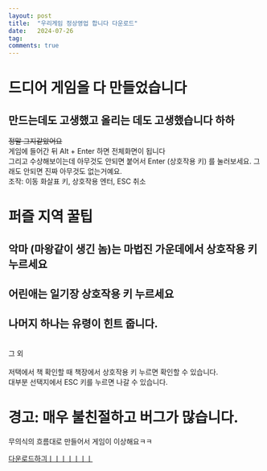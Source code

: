 ```yaml
---
layout: post
title:  "우리게임 정상영업 합니다 다운로드"
date:   2024-07-26
tag:
comments: true
---
```


# 드디어 게임을 다 만들었습니다
## 만드는데도 고생했고 올리는 데도 고생했습니다 하하
~~정말 그지같았어요~~ <br>
게임에 들어간 뒤 Alt + Enter 하면 전체화면이 됩니다 <br>
그리고 수상해보이는데 아무것도 안되면 붙어서 Enter (상호작용 키) 를 눌러보세요. 그래도 안되면 진짜 아무것도 없는거예요. <br>
조작: 이동 화살표 키, 상호작용 엔터, ESC 취소
<br>
# 퍼즐 지역 꿀팁
## 악마 (마왕같이 생긴 놈)는 마법진 가운데에서 상호작용 키 누르세요
## 어린애는 일기장 상호작용 키 누르세요
## 나머지 하나는 유령이 힌트 줍니다.
<br>
그 외 <br>
<br>
저택에서 책 확인할 때 책장에서 상호작용 키 누르면 확인할 수 있습니다.<br>
대부분 선택지에서 ESC 키를 누르면 나갈 수 있습니다.

# 경고: 매우 불친절하고 버그가 많습니다.
무의식의 흐름대로 만들어서 게임이 이상해요ㅋㅋ

[다운로드하긔ㅣㅣㅣㅣㅣㅣㅣ](https://github.com/SilverTiger152/silvertiger152.github.com/raw/master/Project1.exe)
